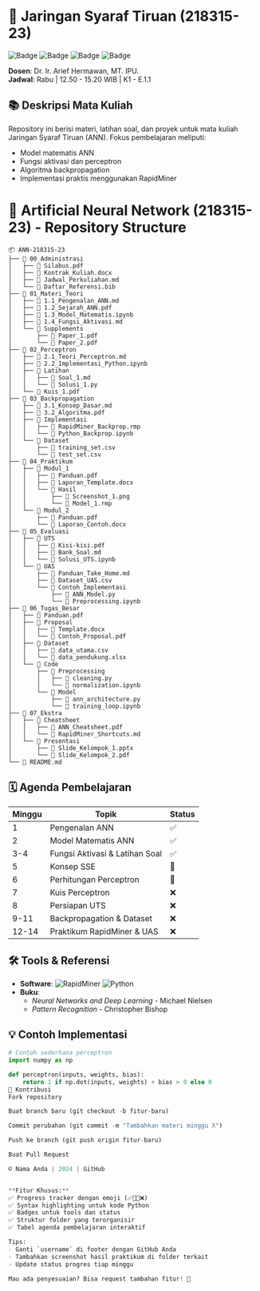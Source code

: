 # 🧠 Jaringan Syaraf Tiruan (218315-23) 

![Badge](https://img.shields.io/badge/Subject-Artificial_Neural_Network-9cf) 
![Badge](https://img.shields.io/badge/SKS-3-blue) 
![Badge](https://img.shields.io/badge/Status-Baru-brightgreen)
![Badge](https://img.shields.io/badge/Labs-RapidMiner-orange)

**Dosen**: Dr. Ir. Arief Hermawan, MT. IPU.  
**Jadwal**: Rabu | 12.50 - 15.20 WIB | K1 - E.1.1  

## 📚 Deskripsi Mata Kuliah
Repository ini berisi materi, latihan soal, dan proyek untuk mata kuliah Jaringan Syaraf Tiruan (ANN). Fokus pembelajaran meliputi:
- Model matematis ANN
- Fungsi aktivasi dan perceptron
- Algoritma backpropagation
- Implementasi praktis menggunakan RapidMiner

# 🧠 Artificial Neural Network (218315-23) - Repository Structure

```text
📦 ANN-218315-23
├── 📂 00_Administrasi
│   ├── 📜 Silabus.pdf
│   ├── 📜 Kontrak_Kuliah.docx
│   ├── 📜 Jadwal_Perkuliahan.md
│   └── 📜 Daftar_Referensi.bib
├── 📂 01_Materi_Teori
│   ├── 📜 1.1_Pengenalan_ANN.md
│   ├── 📜 1.2_Sejarah_ANN.pdf
│   ├── 📜 1.3_Model_Matematis.ipynb
│   ├── 📜 1.4_Fungsi_Aktivasi.md
│   └── 📂 Supplements
│       ├── 📜 Paper_1.pdf
│       └── 📜 Paper_2.pdf
├── 📂 02_Perceptron
│   ├── 📜 2.1_Teori_Perceptron.md
│   ├── 📜 2.2_Implementasi_Python.ipynb
│   ├── 📂 Latihan
│   │   ├── 📜 Soal_1.md
│   │   └── 📜 Solusi_1.py
│   └── 📜 Kuis_1.pdf
├── 📂 03_Backpropagation
│   ├── 📜 3.1_Konsep_Dasar.md
│   ├── 📜 3.2_Algoritma.pdf
│   ├── 📂 Implementasi
│   │   ├── 📜 RapidMiner_Backprop.rmp
│   │   └── 📜 Python_Backprop.ipynb
│   └── 📂 Dataset
│       ├── 📜 training_set.csv
│       └── 📜 test_set.csv
├── 📂 04_Praktikum
│   ├── 📂 Modul_1
│   │   ├── 📜 Panduan.pdf
│   │   ├── 📜 Laporan_Template.docx
│   │   └── 📂 Hasil
│   │       ├── 📜 Screenshot_1.png
│   │       └── 📜 Model_1.rmp
│   └── 📂 Modul_2
│       ├── 📜 Panduan.pdf
│       └── 📜 Laporan_Contoh.docx
├── 📂 05_Evaluasi
│   ├── 📂 UTS
│   │   ├── 📜 Kisi-kisi.pdf
│   │   ├── 📜 Bank_Soal.md
│   │   └── 📜 Solusi_UTS.ipynb
│   └── 📂 UAS
│       ├── 📜 Panduan_Take_Home.md
│       ├── 📜 Dataset_UAS.csv
│       └── 📂 Contoh_Implementasi
│           ├── 📜 ANN_Model.py
│           └── 📜 Preprocessing.ipynb
├── 📂 06_Tugas_Besar
│   ├── 📜 Panduan.pdf
│   ├── 📂 Proposal
│   │   ├── 📜 Template.docx
│   │   └── 📜 Contoh_Proposal.pdf
│   ├── 📂 Dataset
│   │   ├── 📜 data_utama.csv
│   │   └── 📜 data_pendukung.xlsx
│   └── 📂 Code
│       ├── 📂 Preprocessing
│       │   ├── 📜 cleaning.py
│       │   └── 📜 normalization.ipynb
│       └── 📂 Model
│           ├── 📜 ann_architecture.py
│           └── 📜 training_loop.ipynb
├── 📂 07_Ekstra
│   ├── 📂 Cheatsheet
│   │   ├── 📜 ANN_Cheatsheet.pdf
│   │   └── 📜 RapidMiner_Shortcuts.md
│   └── 📂 Presentasi
│       ├── 📜 Slide_Kelompok_1.pptx
│       └── 📜 Slide_Kelompok_2.pdf
└── 📜 README.md
```

## 🗓️ Agenda Pembelajaran
| Minggu | Topik | Status |
|--------|-------|--------|
| 1 | Pengenalan ANN | ✅ |
| 2 | Model Matematis ANN | ✅ |
| 3-4 | Fungsi Aktivasi & Latihan Soal | ✅ |
| 5 | Konsep SSE | 📝 |
| 6 | Perhitungan Perceptron | 🚧 |
| 7 | Kuis Perceptron | ❌ |
| 8 | Persiapan UTS | ❌ |
| 9-11 | Backpropagation & Dataset | ❌ |
| 12-14 | Praktikum RapidMiner & UAS | ❌ |

## 🛠️ Tools & Referensi
- **Software**: 
  ![RapidMiner](https://img.shields.io/badge/-RapidMiner-00b4d8?logo=rapidminer)
  ![Python](https://img.shields.io/badge/-Python-3776AB?logo=python)
- **Buku**:
  - *Neural Networks and Deep Learning* - Michael Nielsen
  - *Pattern Recognition* - Christopher Bishop

## 💡 Contoh Implementasi
```python
# Contoh sederhana perceptron
import numpy as np

def perceptron(inputs, weights, bias):
    return 1 if np.dot(inputs, weights) + bias > 0 else 0
📝 Kontribusi
Fork repository

Buat branch baru (git checkout -b fitur-baru)

Commit perubahan (git commit -m "Tambahkan materi minggu X")

Push ke branch (git push origin fitur-baru)

Buat Pull Request

© Nama Anda | 2024 | GitHub


**Fitur Khusus:**
✅ Progress tracker dengan emoji (✅📝🚧❌)  
✅ Syntax highlighting untuk kode Python  
✅ Badges untuk tools dan status  
✅ Struktur folder yang terorganisir  
✅ Tabel agenda pembelajaran interaktif  

Tips:  
- Ganti `username` di footer dengan GitHub Anda  
- Tambahkan screenshot hasil praktikum di folder terkait  
- Update status progres tiap minggu  

Mau ada penyesuaian? Bisa request tambahan fitur! 🚀
